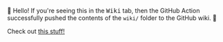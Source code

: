 👋 Hello! If you're seeing this in the <kbd>Wiki</kbd> tab, then the GitHub
Action successfully pushed the contents of the `wiki/` folder to the GitHub
wiki. 🥳

Check out [this stuff!](./somewhere-else.md#another-section)
